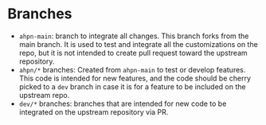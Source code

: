 # Branches

* `ahpn-main`: branch to integrate all changes. This branch forks from the main branch. It is used to test and integrate all the customizations on the repo, but it is not
  intended to create pull request toward the upstream repository.
* `ahpn/*` branches: Created from `ahpn-main` to test or develop features. This code is intended for new features, and the code should be cherry picked to a `dev` branch in case it is for a feature to be included on the upstream repo.
* `dev/*` branches: branches that are intended for new code to be integrated on the upstream repository via PR.
